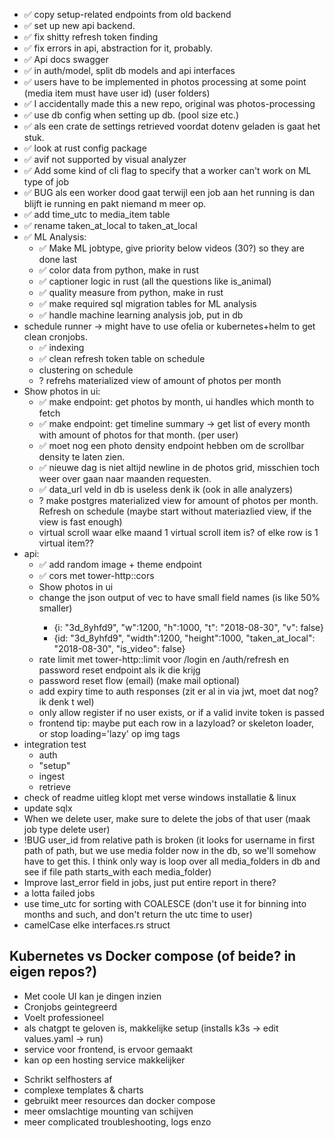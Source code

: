 * ✅ copy setup-related endpoints from old backend
* ✅ set up new api backend.
* ✅ fix shitty refresh token finding
* ✅ fix errors in api, abstraction for it, probably.
* ✅ Api docs swagger
* ✅ in auth/model, split db models and api interfaces
* ✅ users have to be implemented in photos processing at some point (media item must have user id) (user folders)
* ✅ I accidentally made this a new repo, original was photos-processing
* ✅ use db config when setting up db. (pool size etc.)
* ✅ als een crate de settings retrieved voordat dotenv geladen is gaat het stuk.
* ✅ look at rust config package
* ✅ avif not supported by visual analyzer
* ✅ Add some kind of cli flag to specify that a worker can't work on ML type of job
* ✅ BUG als een worker dood gaat terwijl een job aan het running is dan blijft ie running en pakt niemand m meer op.
* ✅ add time_utc to media_item table
* ✅ rename taken_at_local to taken_at_local
* ✅ ML Analysis:
    * ✅ Make ML jobtype, give priority below videos (30?) so they are done last
    * ✅ color data from python, make in rust
    * ✅ captioner logic in rust (all the questions like is_animal)
    * ✅ quality measure from python, make in rust
    * ✅ make required sql migration tables for ML analysis
    * ✅ handle machine learning analysis job, put in db
* schedule runner -> might have to use ofelia or kubernetes+helm to get clean cronjobs.
    * ✅ indexing
    * ✅ clean refresh token table on schedule
    * clustering on schedule
    * ? refrehs materialized view of amount of photos per month
* Show photos in ui:
    * ✅ make endpoint: get photos by month, ui handles which month to fetch
    * ✅ make endpoint: get timeline summary -> get list of every month with amount of photos for that month. (per user)
    * ✅ moet nog een photo density endpoint hebben om de scrollbar density te laten zien.
    * ✅ nieuwe dag is niet altijd newline in de photos grid, misschien toch weer over gaan naar maanden requesten.
    * ✅ data_url veld in db is useless denk ik (ook in alle analyzers)
    * ? make postgres materialized view for amount of photos per month. Refresh on schedule (maybe start without
      materiazlied view, if the view is fast enough)
    * virtual scroll waar elke maand 1 virtual scroll item is? of elke row is 1 virtual item??
* api:
    * ✅ add random image + theme endpoint
    * ✅ cors met tower-http::cors
    * Show photos in ui
    * change the json output of vec<photo> to have small field names (is like 50% smaller)
        * {i: "3d_8yhfd9", "w":1200, "h":1000, "t": "2018-08-30", "v": false}
        * {id: "3d_8yhfd9", "width":1200, "height":1000, "taken_at_local": "2018-08-30", "is_video": false}
    * rate limit met tower-http::limit voor /login en /auth/refresh en password reset endpoint als ik die krijg
    * password reset flow (email) (make mail optional)
    * add expiry time to auth responses (zit er al in via jwt, moet dat nog? ik denk t wel)
    * only allow register if no user exists, or if a valid invite token is passed
    * frontend tip: maybe put each row in a lazyload? or skeleton loader, or stop loading='lazy' op img tags
* integration test
  * auth
  * "setup"
  * ingest
  * retrieve
* check of readme uitleg klopt met verse windows installatie & linux
* update sqlx
* When we delete user, make sure to delete the jobs of that user (maak job type delete user)
* !BUG user_id from relative path is broken (it looks for username in first path of path, but we use media folder now in the
  db, so we'll somehow have to get this. I think only way is loop over all media_folders in db and see if file path
  starts_with each media_folder)
* Improve last_error field in jobs, just put entire report in there?
* a lotta failed jobs
* use time_utc for sorting with COALESCE (don't use it for binning into months and such, and don't return the utc time
  to user)
* camelCase elke interfaces.rs struct

## Kubernetes vs Docker compose (of beide? in eigen repos?)

+ Met coole UI kan je dingen inzien
+ Cronjobs geintegreerd
+ Voelt professioneel
+ als chatgpt te geloven is, makkelijke setup (installs k3s -> edit values.yaml -> run)
+ service voor frontend, is ervoor gemaakt
+ kan op een hosting service makkelijker

- Schrikt selfhosters af
- complexe templates & charts
- gebruikt meer resources dan docker compose
- meer omslachtige mounting van schijven
- meer complicated troubleshooting, logs enzo
